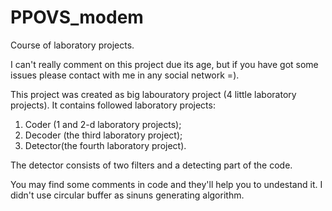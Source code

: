 # PPOVS_modem
Course of laboratory projects.

I can't really comment on this project due its age, but if you have got some issues please contact with me in any social network =). 

This project was created as big labouratory project (4 little laboratory projects).
It contains followed laboratory projects:
1) Coder (1 and 2-d laboratory projects);
2) Decoder (the third laboratory project);
3) Detector(the fourth laboratory project).

The detector consists of two filters and a detecting part of the code.

You may find some comments in code and they'll help you to undestand it.
I didn't use circular buffer as sinuns generating algorithm.
